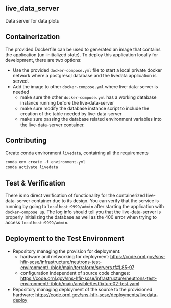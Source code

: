 ## live_data_server
Data server for data plots

## Containerization

The provided Dockerfile can be used to generated an image that contains the application (un-initialized state).
To deploy this application locally for development, there are two options:

- Use the provided `docker-compose.yml` file to start a local private docker network where a postgresql database and the livedata application is served.
- Add the image to other `docker-compose.yml` where live-data-server is needed
  - make sure the other `docker-compose.yml` has a working database instance running before the live-data-server
  - make sure modify the database instance script to include the creation of the table needed by live-data-server
  - make sure passing the database related environment variables into the live-data-server container.

## Contributing

Create conda environment `livedata`, containing all the requirements 
```python
conda env create -f environment.yml
conda activate livedata
```

## Test & Verification

There is no direct verification of functionality for the containerized live-data-server container due to its design.
You can verify that the service is running by going to `localhost:9999/admin` after starting the application with `docker-compose up`.
The log info should tell you that the live-data-server is properly initializing the database as well as the 400 error when trying to access `localhost:9999/admin`.

## Deployment to the Test Environment
- Repository managing the provision for deployment:
  + hardware and networking for deployment: https://code.ornl.gov/sns-hfir-scse/infrastructure/neutrons-test-environment/-/blob/main/terraform/servers.tf#L85-97
  + configuration independent of source code changes: https://code.ornl.gov/sns-hfir-scse/infrastructure/neutrons-test-environment/-/blob/main/ansible/testfixture02-test.yaml
- Repository managing deployment of the source to the provisioned hardware: https://code.ornl.gov/sns-hfir-scse/deployments/livedata-deploy
